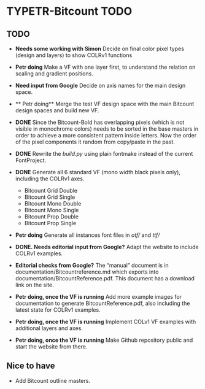 # TYPETR-Bitcount TODO

## TODO

* **Needs some working with Simon** Decide on final color pixel types (design and layers) to show COLRv1 functions 
* **Petr doing** Make a VF with one layer first, to understand the relation on scaling and gradient positions.
* **Need input from Google** Decide on axis names for the main design space. 
* ** Petr doing** Merge the test VF design space with the main Bitcount design spaces and build new VF. 
* **DONE** Since the Bitcount-Bold has overlapping pixels (which is not visible in monochrome colors) needs to be sorted in the base masters in order to achieve a more consistent pattern inside letters. Now the order of the pixel components it random from copy/paste in the past. 
* **DONE** Rewrite the *build.py* using plain fontmake instead of the current FontProject. 
* **DONE** Generate all 6 standard VF (mono width black pixels only), including the COLRv1 axes.
	* Bitcount Grid Double
	* Bitcount Grid Single
	* Bitcount Mono Double
	* Bitcount Mono Single
	* Bitcount Prop Double
	* Bitcount Prop Single
* **Petr doing** Generate all instances font files in *otf/* and *ttf/*
* **DONE. Needs editorial input from Google?** Adapt the website to include COLRv1 examples.
* **Editorial checks from Google?** The “manual” document is in documentation/Bitcountreference.md which exports into documentation/BitcountReference.pdf. This document has a download link on the site.
* **Petr doing, once the VF is running** Add more example images for documentation to generate BitcountReference.pdf, also including the latest state for COLRv1 examples.
* **Petr doing, once the VF is running** Implement COLv1 VF examples with additional layers and axes.

*  **Petr doing, once the VF is running** Make Github repository public and start the website from there. 

## Nice to have

* Add Bitcount outline masters.

